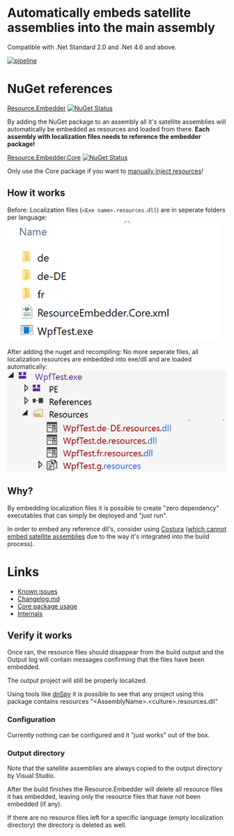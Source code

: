# Automatically embeds satellite assemblies into the main assembly

Compatible with .Net Standard 2.0 and .Net 4.6 and above.

[![pipeline](https://dev.azure.com/marcstanlive/Opensource/_apis/build/status/38)](https://dev.azure.com/marcstanlive/Opensource/_build?definitionId=38)

# NuGet references

[Resource.Embedder](https://www.nuget.org/packages/Resource.Embedder/) [![NuGet Status](https://img.shields.io/nuget/v/Resource.Embedder.svg?style=flat)](https://www.nuget.org/packages/Resource.Embedder/)

By adding the NuGet package to an assembly all it's satellite assemblies will automatically be embedded as resources and loaded from there.
**Each assembly with localization files needs to reference the embedder package!**

[Resource.Embedder.Core](https://www.nuget.org/packages/Resource.Embedder.Core/) [![NuGet Status](https://img.shields.io/nuget/v/Resource.Embedder.Core.svg?style=flat)](https://www.nuget.org/packages/Resource.Embedder.Core/)

Only use the Core package if you want to [manually inject resources](docs/Core%20package%20usage.md)!

## How it works

Before: Localization files (`<Exe name>.resources.dll`) are in seperate folders per language:
![before](ico/sample_before.png)

After adding the nuget and recompiling: No more seperate files, all localization resources are embedded into exe/dll and are loaded automatically:
![after](ico/sample_after.png)

## Why?

By embedding localization files it is possible to create "zero dependency" executables that can simply be deployed and "just run".

In order to embed any reference dll's, consider using [Costura](https://github.com/Fody/Costura) ([which cannot embed satellite assemblies](https://github.com/Fody/Costura/issues/61) due to the way it's integrated into the build process).

# Links 

* [Known issues](docs/Known%20issues.md)
* [Changelog.md](docs/Changelog)
* [Core package usage](docs/Core%20package%20usage.md)
* [Internals](docs/Internals.md)

## Verify it works

Once ran, the resource files should disappear from the build output and the Output log will contain messages confirming that the files have been embedded.

The output project will still be properly localized.

Using tools like [dnSpy](https://github.com/0xd4d/dnSpy) it is possible to see that any project using this package contains resources "\<AssemblyName>.\<culture>.resources.dll"

### Configuration

Currently nothing can be configured and it "just works" out of the box.

### Output directory

Note that the satellite assemblies are always copied to the output directory by Visual Studio.

After the build finishes the Resource.Embedder will delete all resource files it has embedded, leaving only the resource files that have not been embedded (if any).

If there are no resource files left for a specific language (empty localization directory) the directory is deleted as well.
